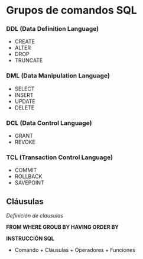 # Grupos de comandos SQL

### DDL (Data Definition Language)

- CREATE
- ALTER
- DROP
- TRUNCATE

### DML (Data Manipulation Language)

- SELECT
- INSERT
- UPDATE
- DELETE

### DCL (Data Control Language)

- GRANT
- REVOKE

### TCL (Transaction Control Language)

- COMMIT
- ROLLBACK
- SAVEPOINT


## Cláusulas

*Definición de clausulas*

**FROM WHERE GROUB BY HAVING ORDER BY**

**INSTRUCCIÓN SQL**

- Comando + Cláusulas + Operadores + Funciones